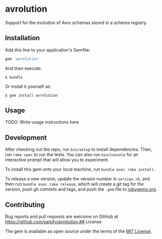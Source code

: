 # avrolution

Support for the evolution of Avro schemas stored in a schema registry.

## Installation

Add this line to your application's Gemfile:

```ruby
gem 'avrolution'
```

And then execute:

    $ bundle

Or install it yourself as:

    $ gem install avrolution

## Usage

TODO: Write usage instructions here

## Development

After checking out the repo, run `bin/setup` to install dependencies. Then,
run `rake spec` to run the tests. You can also run `bin/console` for an
interactive prompt that will allow you to experiment.

To install this gem onto your local machine, run `bundle exec rake install`. 

To release a new version, update the version number in `version.rb`, and then
run `bundle exec rake release`, which will create a git tag for the version,
push git commits and tags, and push the `.gem` file to
[rubygems.org](https://rubygems.org).

## Contributing

Bug reports and pull requests are welcome on GitHub at
https://github.com/salsify/avrolution.## License

The gem is available as open source under the terms of the
[MIT License](http://opensource.org/licenses/MIT).

